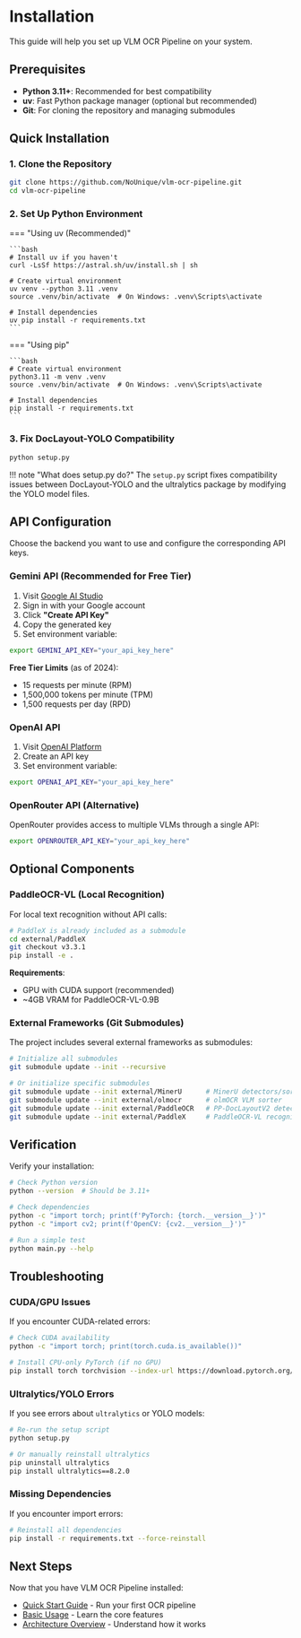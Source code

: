 # Installation

This guide will help you set up VLM OCR Pipeline on your system.

## Prerequisites

- **Python 3.11+**: Recommended for best compatibility
- **uv**: Fast Python package manager (optional but recommended)
- **Git**: For cloning the repository and managing submodules

## Quick Installation

### 1. Clone the Repository

```bash
git clone https://github.com/NoUnique/vlm-ocr-pipeline.git
cd vlm-ocr-pipeline
```

### 2. Set Up Python Environment

=== "Using uv (Recommended)"

    ```bash
    # Install uv if you haven't
    curl -LsSf https://astral.sh/uv/install.sh | sh

    # Create virtual environment
    uv venv --python 3.11 .venv
    source .venv/bin/activate  # On Windows: .venv\Scripts\activate

    # Install dependencies
    uv pip install -r requirements.txt
    ```

=== "Using pip"

    ```bash
    # Create virtual environment
    python3.11 -m venv .venv
    source .venv/bin/activate  # On Windows: .venv\Scripts\activate

    # Install dependencies
    pip install -r requirements.txt
    ```

### 3. Fix DocLayout-YOLO Compatibility

```bash
python setup.py
```

!!! note "What does setup.py do?"
    The `setup.py` script fixes compatibility issues between DocLayout-YOLO and the ultralytics package by modifying the YOLO model files.

## API Configuration

Choose the backend you want to use and configure the corresponding API keys.

### Gemini API (Recommended for Free Tier)

1. Visit [Google AI Studio](https://aistudio.google.com/app/apikey)
2. Sign in with your Google account
3. Click **"Create API Key"**
4. Copy the generated key
5. Set environment variable:

```bash
export GEMINI_API_KEY="your_api_key_here"
```

**Free Tier Limits** (as of 2024):
- 15 requests per minute (RPM)
- 1,500,000 tokens per minute (TPM)
- 1,500 requests per day (RPD)

### OpenAI API

1. Visit [OpenAI Platform](https://platform.openai.com/api-keys)
2. Create an API key
3. Set environment variable:

```bash
export OPENAI_API_KEY="your_api_key_here"
```

### OpenRouter API (Alternative)

OpenRouter provides access to multiple VLMs through a single API:

```bash
export OPENROUTER_API_KEY="your_api_key_here"
```

## Optional Components

### PaddleOCR-VL (Local Recognition)

For local text recognition without API calls:

```bash
# PaddleX is already included as a submodule
cd external/PaddleX
git checkout v3.3.1
pip install -e .
```

**Requirements**:
- GPU with CUDA support (recommended)
- ~4GB VRAM for PaddleOCR-VL-0.9B

### External Frameworks (Git Submodules)

The project includes several external frameworks as submodules:

```bash
# Initialize all submodules
git submodule update --init --recursive

# Or initialize specific submodules
git submodule update --init external/MinerU      # MinerU detectors/sorters
git submodule update --init external/olmocr      # olmOCR VLM sorter
git submodule update --init external/PaddleOCR   # PP-DocLayoutV2 detector
git submodule update --init external/PaddleX     # PaddleOCR-VL recognizer
```

## Verification

Verify your installation:

```bash
# Check Python version
python --version  # Should be 3.11+

# Check dependencies
python -c "import torch; print(f'PyTorch: {torch.__version__}')"
python -c "import cv2; print(f'OpenCV: {cv2.__version__}')"

# Run a simple test
python main.py --help
```

## Troubleshooting

### CUDA/GPU Issues

If you encounter CUDA-related errors:

```bash
# Check CUDA availability
python -c "import torch; print(torch.cuda.is_available())"

# Install CPU-only PyTorch (if no GPU)
pip install torch torchvision --index-url https://download.pytorch.org/whl/cpu
```

### Ultralytics/YOLO Errors

If you see errors about `ultralytics` or YOLO models:

```bash
# Re-run the setup script
python setup.py

# Or manually reinstall ultralytics
pip uninstall ultralytics
pip install ultralytics==8.2.0
```

### Missing Dependencies

If you encounter import errors:

```bash
# Reinstall all dependencies
pip install -r requirements.txt --force-reinstall
```

## Next Steps

Now that you have VLM OCR Pipeline installed:

- [Quick Start Guide](quickstart.md) - Run your first OCR pipeline
- [Basic Usage](basic-usage.md) - Learn the core features
- [Architecture Overview](../architecture/overview.md) - Understand how it works
